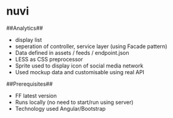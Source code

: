 # nuvi
##Analytics##
  - display list
  - seperation of controller, service layer (using Facade pattern)
  - Data defined in assets / feeds / endpoint.json
  - LESS as CSS preprocessor
  - Sprite used to display icon of social media network
  - Used mockup data and customisable using real API
  
##Prerequisites##
  - FF latest version
  - Runs locally (no need to start/run using server)
  - Technology used Angular/Bootstrap 
